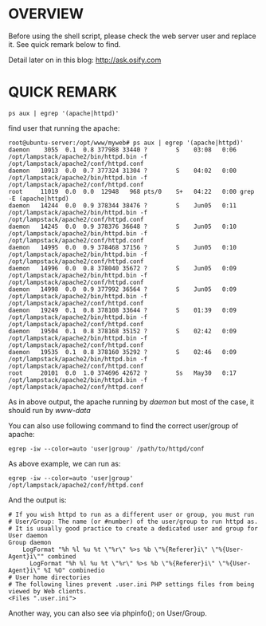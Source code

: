 # OVERVIEW
Before using the shell script, please check the web server user and replace it. See quick remark below to find.

Detail later on in this blog: http://ask.osify.com

# QUICK REMARK
``` 	
ps aux | egrep '(apache|httpd)'
```

find user that running the apache:

```
root@ubuntu-server:/opt/www/myweb# ps aux | egrep '(apache|httpd)'
daemon    3055  0.1  0.8 377988 33440 ?        S    03:08   0:06 /opt/lampstack/apache2/bin/httpd.bin -f /opt/lampstack/apache2/conf/httpd.conf
daemon   10913  0.0  0.7 377324 31304 ?        S    04:02   0:00 /opt/lampstack/apache2/bin/httpd.bin -f /opt/lampstack/apache2/conf/httpd.conf
root     11019  0.0  0.0  12948   968 pts/0    S+   04:22   0:00 grep -E (apache|httpd)
daemon   14244  0.0  0.9 378344 38476 ?        S    Jun05   0:11 /opt/lampstack/apache2/bin/httpd.bin -f /opt/lampstack/apache2/conf/httpd.conf
daemon   14245  0.0  0.9 378376 36648 ?        S    Jun05   0:10 /opt/lampstack/apache2/bin/httpd.bin -f /opt/lampstack/apache2/conf/httpd.conf
daemon   14995  0.0  0.9 378468 37156 ?        S    Jun05   0:10 /opt/lampstack/apache2/bin/httpd.bin -f /opt/lampstack/apache2/conf/httpd.conf
daemon   14996  0.0  0.8 378040 35672 ?        S    Jun05   0:09 /opt/lampstack/apache2/bin/httpd.bin -f /opt/lampstack/apache2/conf/httpd.conf
daemon   14998  0.0  0.9 377992 36564 ?        S    Jun05   0:09 /opt/lampstack/apache2/bin/httpd.bin -f /opt/lampstack/apache2/conf/httpd.conf
daemon   19249  0.1  0.8 378108 33644 ?        S    01:39   0:09 /opt/lampstack/apache2/bin/httpd.bin -f /opt/lampstack/apache2/conf/httpd.conf
daemon   19504  0.1  0.8 378168 35152 ?        S    02:42   0:09 /opt/lampstack/apache2/bin/httpd.bin -f /opt/lampstack/apache2/conf/httpd.conf
daemon   19535  0.1  0.8 378160 35292 ?        S    02:46   0:09 /opt/lampstack/apache2/bin/httpd.bin -f /opt/lampstack/apache2/conf/httpd.conf
root     20101  0.0  1.0 374696 42672 ?        Ss   May30   0:17 /opt/lampstack/apache2/bin/httpd.bin -f /opt/lampstack/apache2/conf/httpd.conf

```

As in above output, the apache running by *daemon* but most of the case, it should run by *www-data*

You can also use following command to find the correct user/group of apache:

```
egrep -iw --color=auto 'user|group' /path/to/httpd/conf
```

As above example, we can run as: 
```
egrep -iw --color=auto 'user|group' /opt/lampstack/apache2/conf/httpd.conf
```

And the output is:

```
# If you wish httpd to run as a different user or group, you must run
# User/Group: The name (or #number) of the user/group to run httpd as.
# It is usually good practice to create a dedicated user and group for
User daemon
Group daemon
    LogFormat "%h %l %u %t \"%r\" %>s %b \"%{Referer}i\" \"%{User-Agent}i\"" combined
      LogFormat "%h %l %u %t \"%r\" %>s %b \"%{Referer}i\" \"%{User-Agent}i\" %I %O" combinedio
# User home directories
# The following lines prevent .user.ini PHP settings files from being viewed by Web clients.
<Files ".user.ini">
```

Another way, you can also see via phpinfo(); on User/Group.
